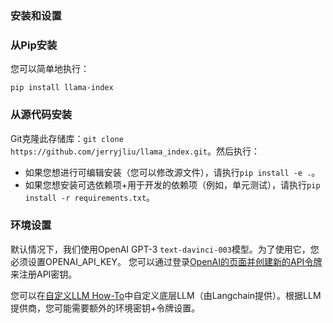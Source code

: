 ### 安装和设置

### 从Pip安装

您可以简单地执行：
```
pip install llama-index
```

### 从源代码安装
Git克隆此存储库：`git clone https://github.com/jerryjliu/llama_index.git`。然后执行：

- 如果您想进行可编辑安装（您可以修改源文件），请执行`pip install -e .`。
- 如果您想安装可选依赖项+用于开发的依赖项（例如，单元测试），请执行`pip install -r requirements.txt`。

### 环境设置

默认情况下，我们使用OpenAI GPT-3 `text-davinci-003`模型。为了使用它，您必须设置OPENAI_API_KEY。
您可以通过登录[OpenAI的页面并创建新的API令牌](https://beta.openai.com/account/api-keys)来注册API密钥。

您可以在[自定义LLM How-To](/how_to/customization/custom_llms.md)中自定义底层LLM（由Langchain提供）。根据LLM提供商，您可能需要额外的环境密钥+令牌设置。